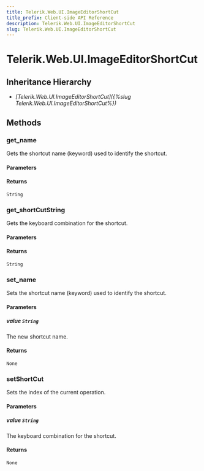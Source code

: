 ```yaml
---
title: Telerik.Web.UI.ImageEditorShortCut
title_prefix: Client-side API Reference
description: Telerik.Web.UI.ImageEditorShortCut
slug: Telerik.Web.UI.ImageEditorShortCut
---
```


# Telerik.Web.UI.ImageEditorShortCut  

## Inheritance Hierarchy

* *[Telerik.Web.UI.ImageEditorShortCut]({%slug Telerik.Web.UI.ImageEditorShortCut%})*


## Methods

###  get_name

Gets the shortcut name (keyword) used to identify the shortcut.

#### Parameters

#### Returns

`String`

### get_shortCutString

Gets the keyboard combination for the shortcut.
#### Parameters

#### Returns

`String` 

### set_name

Sets the shortcut name (keyword) used to identify the shortcut.

#### Parameters

##### value `String`

The new shortcut name.

#### Returns

`None` 

### setShortCut

Sets the index of the current operation.

#### Parameters

##### value `String`

The keyboard combination for the shortcut.

#### Returns

`None` 

